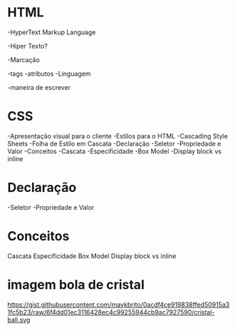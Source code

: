 # HTML
-HyperText Markup Language

-Hiper Texto?

-Marcação

-tags
-atributos
-Linguagem

-maneira de escrever

# CSS

-Apresentação visual para o cliente
-Estilos para o HTML
-Cascading Style Sheets
-Folha de Estilo em Cascata
-Declaração
-Seletor
-Propriedade e Valor
-Conceitos
-Cascata
-Especificidade
-Box Model
-Display block vs inline

# Declaração
-Seletor
-Propriedade e Valor

# Conceitos
Cascata
Especificidade
Box Model
Display block vs inline

# imagem bola de cristal
https://gist.githubusercontent.com/maykbrito/0acdf4ce919838ffed50915a31fc5b23/raw/6f4dd01ec3116428ec4c99255944cb9ac7927590/cristal-ball.svg